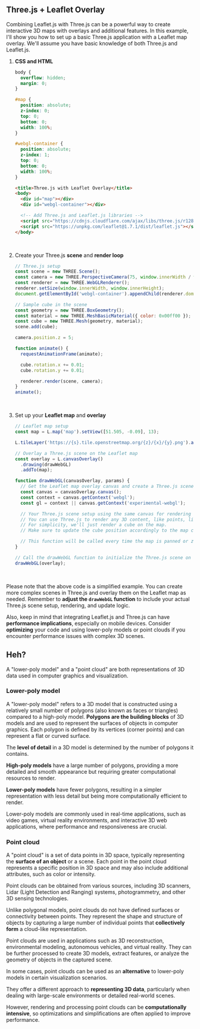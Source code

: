 ## Three.js + Leaflet Overlay

Combining Leaflet.js with Three.js can be a powerful way to create interactive 3D maps with overlays and additional features. In this example, I'll show you how to set up a basic Three.js application with a Leaflet map overlay. We'll assume you have basic knowledge of both Three.js and Leaflet.js.

1. **CSS and HTML**

    ```css
    body {
      overflow: hidden;
      margin: 0;
    }

    #map {
      position: absolute;
      z-index: 0;
      top: 0;
      bottom: 0;
      width: 100%;
    }

    #webgl-container {
      position: absolute;
      z-index: 1;
      top: 0;
      bottom: 0;
      width: 100%;
    }
    ```

    ```html
    <title>Three.js with Leaflet Overlay</title>
    <body>
      <div id="map"></div>
      <div id="webgl-container"></div>

      <!-- Add Three.js and Leaflet.js libraries -->
      <script src="https://cdnjs.cloudflare.com/ajax/libs/three.js/r128/three.min.js"></script>
      <script src="https://unpkg.com/leaflet@1.7.1/dist/leaflet.js"></script>
    </body>
    ```

    <br>

2. Create your Three.js **scene** and **render loop**

    ```javascript
    // Three.js setup
    const scene = new THREE.Scene();
    const camera = new THREE.PerspectiveCamera(75, window.innerWidth / window.innerHeight, 0.1, 1000);
    const renderer = new THREE.WebGLRenderer();
    renderer.setSize(window.innerWidth, window.innerHeight);
    document.getElementById('webgl-container').appendChild(renderer.domElement);

    // Sample cube in the scene
    const geometry = new THREE.BoxGeometry();
    const material = new THREE.MeshBasicMaterial({ color: 0x00ff00 });
    const cube = new THREE.Mesh(geometry, material);
    scene.add(cube);

    camera.position.z = 5;

    function animate() {
      requestAnimationFrame(animate);

      cube.rotation.x += 0.01;
      cube.rotation.y += 0.01;

      renderer.render(scene, camera);
    }
    animate();
    ```

    <br>

3. Set up your **Leaflet map** and **overlay**

    ```javascript
    // Leaflet map setup
    const map = L.map('map').setView([51.505, -0.09], 13);

    L.tileLayer('https://{s}.tile.openstreetmap.org/{z}/{x}/{y}.png').addTo(map);

    // Overlay a Three.js scene on the Leaflet map
    const overlay = L.canvasOverlay()
      .drawing(drawWebGL)
      .addTo(map);

    function drawWebGL(canvasOverlay, params) {
      // Get the Leaflet map overlay canvas and create a Three.js scene on it
      const canvas = canvasOverlay.canvas();
      const context = canvas.getContext('webgl');
      const gl = context || canvas.getContext('experimental-webgl');

      // Your Three.js scene setup using the same canvas for rendering
      // You can use Three.js to render any 3D content, like points, lines, or meshes.
      // For simplicity, we'll just render a cube on the map.
      // Make sure to update the cube position accordingly to the map coordinates.

      // This function will be called every time the map is panned or zoomed.
    }

    // Call the drawWebGL function to initialize the Three.js scene on the Leaflet map
    drawWebGL(overlay);
    ```

<br>

Please note that the above code is a simplified example. You can create more complex scenes in Three.js and overlay them on the Leaflet map as needed. Remember to **adjust the `drawWebGL` function** to include your actual Three.js scene setup, rendering, and update logic.

Also, keep in mind that integrating Leaflet.js and Three.js can have **performance implications**, especially on mobile devices. Consider **optimizing** your code and using lower-poly models or point clouds if you encounter performance issues with complex 3D scenes.

## Heh?

A "lower-poly model" and a "point cloud" are both representations of 3D data used in computer graphics and visualization.

### Lower-poly model

A "lower-poly model" refers to a 3D model that is constructed using a relatively small number of polygons (also known as faces or triangles) compared to a high-poly model. **Polygons are the building blocks** of 3D models and are used to represent the surfaces of objects in computer graphics. Each polygon is defined by its vertices (corner points) and can represent a flat or curved surface.

The **level of detail** in a 3D model is determined by the number of polygons it contains.
    
**High-poly models** have a large number of polygons, providing a more detailed and smooth appearance but requiring greater computational resources to render.
    
**Lower-poly models** have fewer polygons, resulting in a simpler representation with less detail but being more computationally efficient to render.

Lower-poly models are commonly used in real-time applications, such as video games, virtual reality environments, and interactive 3D web applications, where performance and responsiveness are crucial.

### Point cloud

A "point cloud" is a set of data points in 3D space, typically representing the **surface of an object** or a scene. Each point in the point cloud represents a specific position in 3D space and may also include additional attributes, such as color or intensity.

Point clouds can be obtained from various sources, including 3D scanners, Lidar (Light Detection and Ranging) systems, photogrammetry, and other 3D sensing technologies.

Unlike polygonal models, point clouds do not have defined surfaces or connectivity between points. They represent the shape and structure of objects by capturing a large number of individual points that **collectively form** a cloud-like representation.

Point clouds are used in applications such as 3D reconstruction, environmental modeling, autonomous vehicles, and virtual reality. They can be further processed to create 3D models, extract features, or analyze the geometry of objects in the captured scene.

In some cases, point clouds can be used as an **alternative** to lower-poly models in certain visualization scenarios.

They offer a different approach to **representing 3D data**, particularly when dealing with large-scale environments or detailed real-world scenes.

However, rendering and processing point clouds can be **computationally intensive**, so optimizations and simplifications are often applied to improve performance.

<br>
